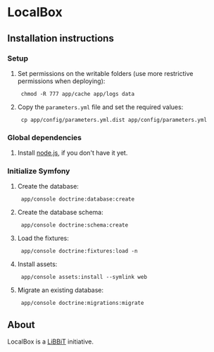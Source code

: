 LocalBox
=======

Installation instructions
-------------------------

### Setup

1. Set permissions on the writable folders (use more restrictive permissions when deploying):

        chmod -R 777 app/cache app/logs data

2. Copy the `parameters.yml` file and set the required values:

        cp app/config/parameters.yml.dist app/config/parameters.yml

### Global dependencies

1. Install [node.js](http://nodejs.org), if you don't have it yet.

### Initialize Symfony

1. Create the database:

        app/console doctrine:database:create

2. Create the database schema:

        app/console doctrine:schema:create

3. Load the fixtures:

        app/console doctrine:fixtures:load -n

4. Install assets:

        app/console assets:install --symlink web

5. Migrate an existing database:

        app/console doctrine:migrations:migrate

About
-----

LocalBox is a [LiBBiT](http://www.libbit.eu) initiative.
